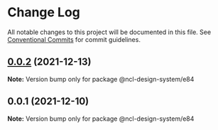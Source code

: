 # Change Log

All notable changes to this project will be documented in this file.
See [Conventional Commits](https://conventionalcommits.org) for commit guidelines.

## [0.0.2](https://github.ncl.com/rromero/ncl-design-system/compare/@ncl-design-system/e84@0.0.1...@ncl-design-system/e84@0.0.2) (2021-12-13)

**Note:** Version bump only for package @ncl-design-system/e84





## 0.0.1 (2021-12-10)

**Note:** Version bump only for package @ncl-design-system/e84
